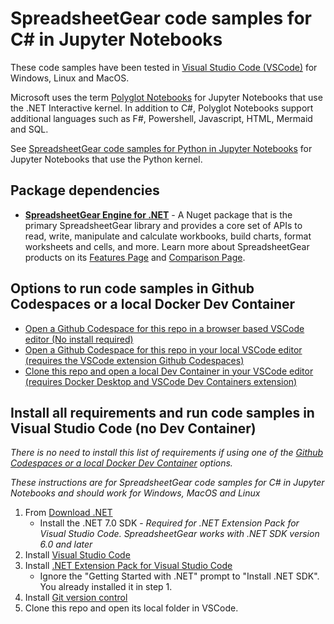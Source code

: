 # SpreadsheetGear code samples for C# in Jupyter Notebooks #

These code samples have been tested in [Visual Studio Code (VSCode)](https://code.visualstudio.com/) for Windows, Linux and MacOS.

Microsoft uses the term [Polyglot Notebooks](https://marketplace.visualstudio.com/items?itemName=ms-dotnettools.dotnet-interactive-vscode) for Jupyter Notebooks that use the .NET Interactive kernel. In addition to C#, Polyglot Notebooks support additional languages such as F#, Powershell, Javascript, HTML, Mermaid and SQL. 

See [SpreadsheetGear code samples for Python in Jupyter Notebooks](https://github.com/tracktownsoftware/SpreadsheetGearCodeSamples_JupyterPython) for Jupyter Notebooks that use the Python kernel. 

## Package dependencies ##
*   **[SpreadsheetGear Engine for .NET](https://www.nuget.org/packages/SpreadsheetGear/9.1.44-beta)** - A Nuget package that is the primary SpreadsheetGear library and provides a core set of APIs to read, write, manipulate and calculate workbooks, build charts, format worksheets and cells, and more. Learn more about SpreadsheetGear products on its [Features Page](https://www.spreadsheetgear.com/Products/Features) and [Comparison Page](https://www.spreadsheetgear.com/Products/Compare).

## Options to run code samples in Github Codespaces or a local Docker Dev Container ##
- [Open a Github Codespace for this repo in a browser based VSCode editor (No install required)](./docs/SampleCodeInVSCode.md#open-a-github-codespace-for-this-repo-in-a-browser-based-vscode-editor-no-install-required)
- [Open a Github Codespace for this repo in your local VSCode editor (requires the VSCode extension Github Codespaces)](./docs/SampleCodeInVSCode.md#open-a-github-codespace-for-this-repo-in-your-local-vscode-editor-requires-the-vscode-extension-github-codespaces)
- [Clone this repo and open a local Dev Container in your VSCode editor (requires Docker Desktop and VSCode Dev Containers extension)](./docs/SampleCodeInVSCode.md#clone-this-repo-and-open-a-local-devcontainer-in-your-vscode-editor-requires-docker-desktop-and-vscode-dev-containers-extension)

## Install all requirements and run code samples in Visual Studio Code (no Dev Container) ##

*There is no need to install this list of requirements if using one of the [Github Codespaces or a local Docker Dev Container](#options-to-run-code-samples-in-github-codespaces-or-a-local-docker-dev-container) options.*

*These instructions are for SpreadsheetGear code samples for C# in Jupyter Notebooks and should work for Windows, MacOS and Linux*

1. From [Download .NET](https://dotnet.microsoft.com/en-us/download)
    - Install the .NET 7.0 SDK - *Required for .NET Extension Pack for Visual Studio Code. SpreadsheetGear works with .NET SDK version 6.0 and later*
2. Install [Visual Studio Code](https://code.visualstudio.com/)
3. Install [.NET Extension Pack for Visual Studio Code](https://marketplace.visualstudio.com/items?itemName=ms-dotnettools.vscode-dotnet-pack)
    - Ignore the "Getting Started with .NET" prompt to "Install .NET SDK". You already installed it in step 1.
4. Install [Git version control](https://git-scm.com/download)
5. Clone this repo and open its local folder in VSCode.


